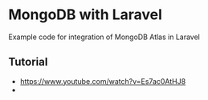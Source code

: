 # MongoDB with Laravel

Example code for integration of MongoDB Atlas in Laravel

## Tutorial

- https://www.youtube.com/watch?v=Es7ac0AtHJ8
- 
